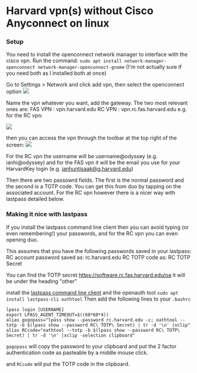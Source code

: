 # Harvard vpn(s) without Cisco Anyconnect on linux

### Setup
You need to install the openconnect network manager to interface with the cisco vpn. Run the command:
```sudo apt install network-manager-openconnect network-manager-openconnect-gnome```
(I'm not actually sure if you need both as I installed both at once)

Go to Settings > Network and click add vpn, then select the openconnect option
![](images/setup1.png) 


Name the vpn whatever you want, add the gateway. The two most relevant ones are:
FAS VPN : vpn.harvard.edu
RC VPN : vpn.rc.fas.harvard.edu
 e.g. for the RC vpn:

 ![](images/setup2.png) 
 
 
 then you can access the vpn through the toolbar at the top right of the screen:
 ![](images/running1.png) 
 
 For the RC vpn the username will be username@odyssey (e.g. ianhi@odyssey)
 and for the FAS vpn it will be the email you use for your HarvardKey login (e.g. ianhuntisaak@g.harvard.edu)
 
Then there are two passowrd fields. The first is the normal password and the second is a TOTP code. You can get this from duo by tapping on the associated account. For the RC vpn however there is a nicer way with lastpass detailed below.


### Making it nice with lastpass
If you install the lastpass command line client then you can avoid typing (or even remembering!) your passwords, and for the RC vpn you can even opening duo.

This assumes that you have the following passwords saved in your lastpass:
RC account password saved as: rc.harvard.edu
RC TOTP code as: RC TOTP Secret

You can find the TOTP secret https://software.rc.fas.harvard.edu/oa it will be under the heading "other"

install the [lastpass command line client](https://github.com/lastpass/lastpass-cli) and the openauth tool 
```sudo apt install lastpass-cli oathtool```
Then add the following lines to your `.bashrc`

```shell
lpass login [USERNAME]
export LPASS_AGENT_TIMEOUT=$((60*60*4))
alias gogopass="lpass show --password rc.harvard.edu -c; oathtool --totp -b $(lpass show --password RC\ TOTP\ Secret) | tr -d '\n' |xclip" 
alias RCcode="oathtool --totp -b $(lpass show --password RC\ TOTP\ Secret) | tr -d '\n' |xclip -selection clipboard" 
```
`gogopass` will copy the password to your clipboard and put the 2 factor authentication code as pasteable by a middle mouse click.

and `RCcode` will put the TOTP code in the clipboard.
